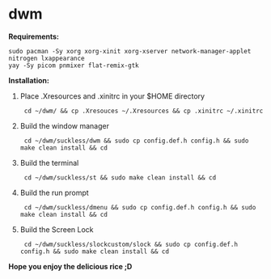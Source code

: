 # dwm
**Requirements:**

    sudo pacman -Sy xorg xorg-xinit xorg-xserver network-manager-applet nitrogen lxappearance 
    yay -Sy picom pnmixer flat-remix-gtk

**Installation:**
1. Place .Xresources and .xinitrc in your $HOME directory

        cd ~/dwm/ && cp .Xresouces ~/.Xresources && cp .xinitrc ~/.xinitrc
2. Build the window manager 

        cd ~/dwm/suckless/dwm && sudo cp config.def.h config.h && sudo make clean install && cd

3. Build the terminal 

        cd ~/dwm/suckless/st && sudo make clean install && cd
5. Build the run prompt
             
        cd ~/dwm/suckless/dmenu && sudo cp config.def.h config.h && sudo make clean install && cd
5. Build the Screen Lock
      
        cd ~/dwm/suckless/slockcustom/slock && sudo cp config.def.h config.h && sudo make clean install && cd
        
**Hope you enjoy the delicious rice ;D**
        
